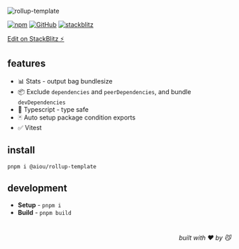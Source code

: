![rollup-template](https://realme-ten.vercel.app/api/v1/banner?colorA=7c2d12&colorB=c2410c&textColor=fb923c&title=rollup-template&subtitle=NEO&desc=build%20lib%20with%20condition%20exports)

[![npm](https://img.shields.io/npm/v/@aiou/rollup-template)](https://github.com/neo-hack/rollup-template) [![GitHub](https://img.shields.io/npm/l/@aiou/rollup-template)](https://github.com/neo-hack/rollup-template) [![stackblitz](https://img.shields.io/badge/%E2%9A%A1%EF%B8%8Fstackblitz-online-blue)](https://stackblitz.com/github/neo-hack/rollup-template)

[Edit on StackBlitz ⚡️](https://stackblitz.com/github/neo-hack/rollup-template)

## features

- 📊 Stats - output bag bundlesize
- 📦 Exclude `dependencies` and `peerDependencies`, and bundle `devDependencies`
- 💪 Typescript - type safe
- 🃏 Auto setup package condition exports
- ✅ Vitest

## install

```console
pnpm i @aiou/rollup-template
```

## development

- **Setup** - `pnpm i`
- **Build** - `pnpm build`

# 
<div align='right'>

*built with ❤️ by 😼*

</div>

